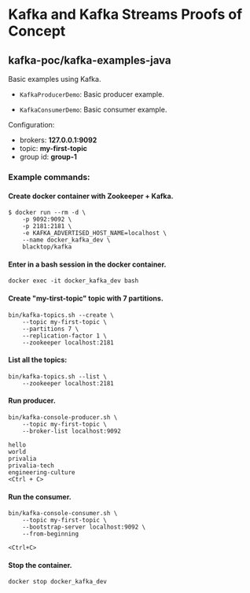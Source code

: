 # Kafka and Kafka Streams Proofs of Concept

## kafka-poc/kafka-examples-java

Basic examples using Kafka.

* `KafkaProducerDemo`: Basic producer example.

* `KafkaConsumerDemo`: Basic consumer example.

Configuration:

* brokers: **127.0.0.1:9092**
* topic: **my-first-topic**
* group id: **group-1**

### Example commands:

#### Create docker container with Zookeeper + Kafka.

```
$ docker run --rm -d \
    -p 9092:9092 \
    -p 2181:2181 \
    -e KAFKA_ADVERTISED_HOST_NAME=localhost \
    --name docker_kafka_dev \
    blacktop/kafka
```

#### Enter in a bash session in the docker container.

```
docker exec -it docker_kafka_dev bash
```

#### Create "my-tirst-topic" topic with 7 partitions.

```
bin/kafka-topics.sh --create \
    --topic my-first-topic \
    --partitions 7 \
    --replication-factor 1 \
    --zookeeper localhost:2181
```

#### List all the topics:

```
bin/kafka-topics.sh --list \
    --zookeeper localhost:2181
```

#### Run producer.

```
bin/kafka-console-producer.sh \
    --topic my-first-topic \
    --broker-list localhost:9092

hello
world
privalia
privalia-tech
engineering-culture
<Ctrl + C>
```

#### Run the consumer.

```
bin/kafka-console-consumer.sh \
    --topic my-first-topic \
    --bootstrap-server localhost:9092 \
    --from-beginning

<Ctrl+C>
```

#### Stop the container.

```
docker stop docker_kafka_dev
```
